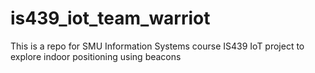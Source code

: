 # is439_iot_team_warriot
This is a repo for SMU Information Systems course IS439 IoT project to explore indoor positioning using beacons 
